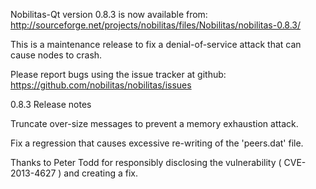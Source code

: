 Nobilitas-Qt version 0.8.3 is now available from:
  http://sourceforge.net/projects/nobilitas/files/Nobilitas/nobilitas-0.8.3/

This is a maintenance release to fix a denial-of-service attack that
can cause nodes to crash.

Please report bugs using the issue tracker at github:
  https://github.com/nobilitas/nobilitas/issues

0.8.3 Release notes

Truncate over-size messages to prevent a memory exhaustion attack.

Fix a regression that causes excessive re-writing of the 'peers.dat' file.


Thanks to Peter Todd for responsibly disclosing the vulnerability
( CVE-2013-4627 ) and creating a fix.
